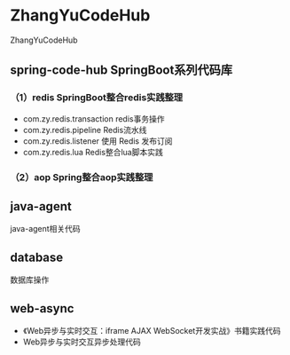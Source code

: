 # ZhangYuCodeHub

ZhangYuCodeHub

## spring-code-hub  SpringBoot系列代码库
### （1）redis SpringBoot整合redis实践整理
- com.zy.redis.transaction redis事务操作
- com.zy.redis.pipeline Redis流水线
- com.zy.redis.listener 使用 Redis 发布订阅
- com.zy.redis.lua Redis整合lua脚本实践

### （2）aop Spring整合aop实践整理



## java-agent
java-agent相关代码

## database

数据库操作

## web-async

- 《Web异步与实时交互：iframe AJAX WebSocket开发实战》书籍实践代码
- Web异步与实时交互异步处理代码




